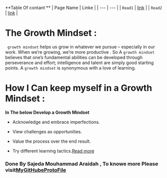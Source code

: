 **Table Of contant **
|  Page Name | Linke |
| --- | --- |
| `Read1` | [link]() |
| `Read2` | [link]()   |

# The Growth Mindset  :
``` growth mindset``` helps us grow in whatever we pursue – especially in our work. When we’re growing, we’re more productive . So A ```growth mindset``` believes that one’s fundamental abilities can be developed through perseverance and effort; intelligence and talent are simply good starting points. A ```growth mindset``` is synonymous with a love of learning.


# How I Can  keep myself in a Growth Mindset :
**In The below  Develop a Growth Mindset**
- Acknowledge and embrace imperfections.

- View challenges as opportunities.

- Value the process over the end result.

- Try different learning tactics.[Read more](https://www.psychologytoday.com/intl/blog/click-here-happiness/201904/15-ways-build-growth-mindset)

  
   
### Done By Sajeda Mouhammad Araidah , To knowe more Please visit[MyGitHubeProtoFile](https://github.com/Sajeda-Araidah) 

